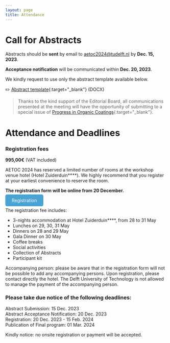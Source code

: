 ```yaml
---
layout: page
title: Attendance
---
```


# Call for Abstracts
Abstracts should be **sent** by email to aetoc2024@tudelft.nl by **Dec. 15, 2023**.

**Acceptance notification** will be communicated within **Dec. 20, 2023**.

We kindly request to use only the abstract template available below.

✏️ [Abstract template](./Abstract_Template_AETOC2024.docx){:target="_blank"} (DOCX) 

> Thanks to the kind support of the Editorial Board, all communications presented at the meeting will have the opportunity of submitting to a special issue of [Progress in Organic Coatings](https://www.sciencedirect.com/journal/progress-in-organic-coatings){:target="_blank"}.


# Attendance and Deadlines
### Registration fees
**995,00€** (VAT included)

AETOC 2024 has reserved a limited number of rooms at the workshop venue hotel (Hotel Zuiderduin\*\*\*\*). We highly recommend that you register at your earliest convenience to reserve the room.

**The registration form will be online from 20 December.**

<a href="https://www.aanmelder.nl/en/" target="_blank" style="background-color: #4AA3D2; color: white; padding: 10px 20px; text-decoration: none; border-radius: 5px;">Registration</a>

The registration fee includes:

* 3-nights accommodation at Hotel Zuiderduin\*\*\*\*, from 28 to 31 May   
* Lunches on 29, 30, 31 May  
* Dinners on 28 and 29 May  
* Gala Dinner on 30 May  
* Coffee breaks  
* Social activities  
* Collection of Abstracts  
* Participant kit  

Accompanying person: please be aware that in the registration form will not be possible to add any accompanying persons. Upon registration, please contact directly the hotel. The Delft University of Technology is not allowed to manage the payment of the accompanying person.

### Please take due notice of the following deadlines:  

Abstract Submission:  15 Dec. 2023  
Abstract Acceptance Notification: 20 Dec. 2023  
Registration: 20 Dec. 2023 - 15 Feb. 2024  
Publication of Final program: 01 Mar. 2024

Kindly notice: no onsite registration or payment will be accepted.   
